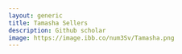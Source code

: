 ```yaml
---
layout: generic
title: Tamasha Sellers
description: Github scholar
image: https://image.ibb.co/num3Sv/Tamasha.png
---
```

